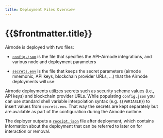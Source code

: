 ```yaml
---
title: Deployment Files Overview
---
```


# {{$frontmatter.title}}

<TocHeader />
<TOC class="table-of-contents" :include-level="[2,3]" />

Airnode is deployed with two files:

- [`config.json`](config-json.md) is the file that specifies the API–Airnode integrations, and various node and
  deployment parameters

- [`secrets.env`](secrets-env.md) is the file that keeps the secret parameters (airnode mnemonic, API keys, blockchain
  provider URLs, ...) that the Airnode deployments will use

Airnode deployments utilizes secrets such as security scheme values (i.e., API keys) and blockchain provider URLs. While
populating `config.json` you can use standard shell variable interpolation syntax (e.g. `${VARIABLE}`) to insert values
from `secrets.env`. That way the secrets are kept separately but are available as part of the configuration during the
Airnode runtime.

The deployer outputs a [`receipt.json`](receipt-json.md) file after deployment, which contains information about the
deployment that can be referred to later on for interaction or removal.
